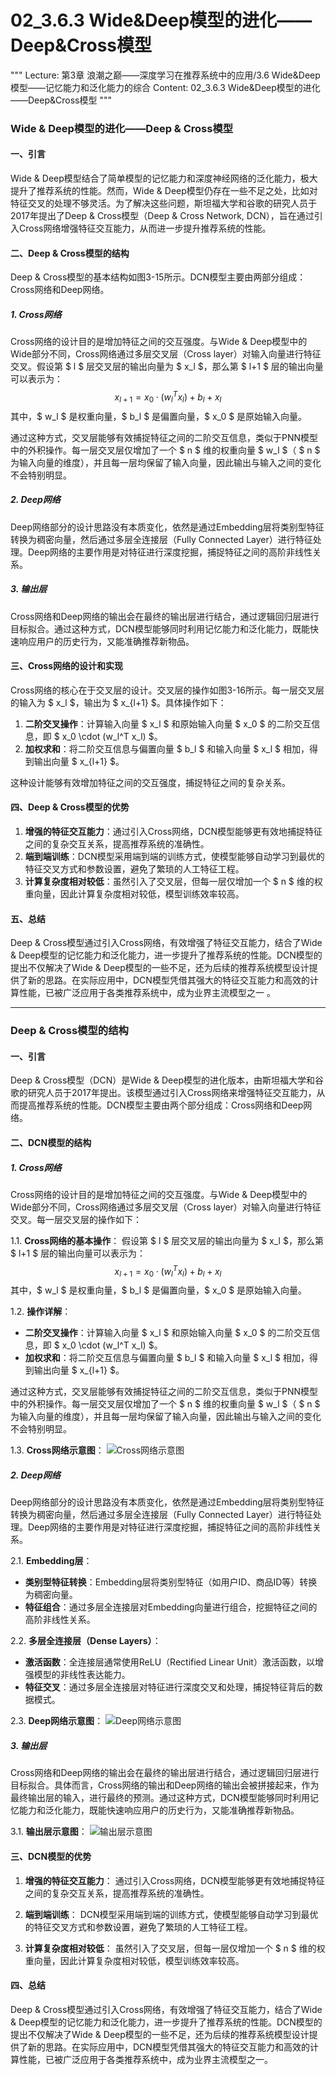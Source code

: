 # 02_3.6.3 Wide&Deep模型的进化——Deep&Cross模型

"""
Lecture: 第3章 浪潮之巅——深度学习在推荐系统中的应用/3.6 Wide&Deep 模型——记忆能力和泛化能力的综合
Content: 02_3.6.3 Wide&Deep模型的进化——Deep&Cross模型
"""

### Wide & Deep模型的进化——Deep & Cross模型

#### 一、引言

Wide & Deep模型结合了简单模型的记忆能力和深度神经网络的泛化能力，极大提升了推荐系统的性能。然而，Wide & Deep模型仍存在一些不足之处，比如对特征交叉的处理不够灵活。为了解决这些问题，斯坦福大学和谷歌的研究人员于2017年提出了Deep & Cross模型（Deep & Cross Network, DCN），旨在通过引入Cross网络增强特征交互能力，从而进一步提升推荐系统的性能。

#### 二、Deep & Cross模型的结构

Deep & Cross模型的基本结构如图3-15所示。DCN模型主要由两部分组成：Cross网络和Deep网络。

##### 1. Cross网络

Cross网络的设计目的是增加特征之间的交互强度。与Wide & Deep模型中的Wide部分不同，Cross网络通过多层交叉层（Cross layer）对输入向量进行特征交叉。假设第 $ l $ 层交叉层的输出向量为 $ x_l $，那么第 $ l+1 $ 层的输出向量可以表示为：
$$ x_{l+1} = x_0 \cdot (w_l^T x_l) + b_l + x_l $$
其中，$ w_l $ 是权重向量，$ b_l $ 是偏置向量，$ x_0 $ 是原始输入向量。

通过这种方式，交叉层能够有效捕捉特征之间的二阶交互信息，类似于PNN模型中的外积操作。每一层交叉层仅增加了一个 $ n $ 维的权重向量 $ w_l $（ $ n $ 为输入向量的维度），并且每一层均保留了输入向量，因此输出与输入之间的变化不会特别明显。

##### 2. Deep网络

Deep网络部分的设计思路没有本质变化，依然是通过Embedding层将类别型特征转换为稠密向量，然后通过多层全连接层（Fully Connected Layer）进行特征处理。Deep网络的主要作用是对特征进行深度挖掘，捕捉特征之间的高阶非线性关系。

##### 3. 输出层

Cross网络和Deep网络的输出会在最终的输出层进行结合，通过逻辑回归层进行目标拟合。通过这种方式，DCN模型能够同时利用记忆能力和泛化能力，既能快速响应用户的历史行为，又能准确推荐新物品。

#### 三、Cross网络的设计和实现

Cross网络的核心在于交叉层的设计。交叉层的操作如图3-16所示。每一层交叉层的输入为 $ x_l $，输出为 $ x_{l+1} $。具体操作如下：

1. **二阶交叉操作**：计算输入向量 $ x_l $ 和原始输入向量 $ x_0 $ 的二阶交互信息，即 $ x_0 \cdot (w_l^T x_l) $。
2. **加权求和**：将二阶交互信息与偏置向量 $ b_l $ 和输入向量 $ x_l $ 相加，得到输出向量 $ x_{l+1} $。

这种设计能够有效增加特征之间的交互强度，捕捉特征之间的复杂关系。

#### 四、Deep & Cross模型的优势

1. **增强的特征交互能力**：通过引入Cross网络，DCN模型能够更有效地捕捉特征之间的复杂交互关系，提高推荐系统的准确性。
2. **端到端训练**：DCN模型采用端到端的训练方式，使模型能够自动学习到最优的特征交叉方式和参数设置，避免了繁琐的人工特征工程。
3. **计算复杂度相对较低**：虽然引入了交叉层，但每一层仅增加一个 $ n $ 维的权重向量，因此计算复杂度相对较低，模型训练效率较高。

#### 五、总结

Deep & Cross模型通过引入Cross网络，有效增强了特征交互能力，结合了Wide & Deep模型的记忆能力和泛化能力，进一步提升了推荐系统的性能。DCN模型的提出不仅解决了Wide & Deep模型的一些不足，还为后续的推荐系统模型设计提供了新的思路。在实际应用中，DCN模型凭借其强大的特征交互能力和高效的计算性能，已被广泛应用于各类推荐系统中，成为业界主流模型之一   。

---


### Deep & Cross模型的结构

#### 一、引言

Deep & Cross模型（DCN）是Wide & Deep模型的进化版本，由斯坦福大学和谷歌的研究人员于2017年提出。该模型通过引入Cross网络来增强特征交互能力，从而提高推荐系统的性能。DCN模型主要由两个部分组成：Cross网络和Deep网络。

#### 二、DCN模型的结构

##### 1. Cross网络

Cross网络的设计目的是增加特征之间的交互强度。与Wide & Deep模型中的Wide部分不同，Cross网络通过多层交叉层（Cross layer）对输入向量进行特征交叉。每一层交叉层的操作如下：

1.1. **Cross网络的基本操作**：
假设第 $ l $ 层交叉层的输出向量为 $ x_l $，那么第 $ l+1 $ 层的输出向量可以表示为：
$$ x_{l+1} = x_0 \cdot (w_l^T x_l) + b_l + x_l $$
其中，$ w_l $ 是权重向量，$ b_l $ 是偏置向量，$ x_0 $ 是原始输入向量。

1.2. **操作详解**：
- **二阶交叉操作**：计算输入向量 $ x_l $ 和原始输入向量 $ x_0 $ 的二阶交互信息，即 $ x_0 \cdot (w_l^T x_l) $。
- **加权求和**：将二阶交互信息与偏置向量 $ b_l $ 和输入向量 $ x_l $ 相加，得到输出向量 $ x_{l+1} $。

通过这种方式，交叉层能够有效捕捉特征之间的二阶交互信息，类似于PNN模型中的外积操作。每一层交叉层仅增加了一个 $ n $ 维的权重向量 $ w_l $（ $ n $ 为输入向量的维度），并且每一层均保留了输入向量，因此输出与输入之间的变化不会特别明显。

1.3. **Cross网络示意图**：
![Cross网络示意图](https://raw.githubusercontent.com/jiachen0212/images/main/dcn_cross.png)

##### 2. Deep网络

Deep网络部分的设计思路没有本质变化，依然是通过Embedding层将类别型特征转换为稠密向量，然后通过多层全连接层（Fully Connected Layer）进行特征处理。Deep网络的主要作用是对特征进行深度挖掘，捕捉特征之间的高阶非线性关系。

2.1. **Embedding层**：
- **类别型特征转换**：Embedding层将类别型特征（如用户ID、商品ID等）转换为稠密向量。
- **特征组合**：通过多层全连接层对Embedding向量进行组合，挖掘特征之间的高阶非线性关系。

2.2. **多层全连接层（Dense Layers）**：
- **激活函数**：全连接层通常使用ReLU（Rectified Linear Unit）激活函数，以增强模型的非线性表达能力。
- **特征交叉**：通过多层全连接层对特征进行深度交叉和处理，捕捉特征背后的数据模式。

2.3. **Deep网络示意图**：
![Deep网络示意图](https://raw.githubusercontent.com/jiachen0212/images/main/dcn_deep.png)

##### 3. 输出层

Cross网络和Deep网络的输出会在最终的输出层进行结合，通过逻辑回归层进行目标拟合。具体而言，Cross网络的输出和Deep网络的输出会被拼接起来，作为最终输出层的输入，进行最终的预测。通过这种方式，DCN模型能够同时利用记忆能力和泛化能力，既能快速响应用户的历史行为，又能准确推荐新物品。

3.1. **输出层示意图**：
![输出层示意图](https://raw.githubusercontent.com/jiachen0212/images/main/dcn_output.png)

#### 三、DCN模型的优势

1. **增强的特征交互能力**：
通过引入Cross网络，DCN模型能够更有效地捕捉特征之间的复杂交互关系，提高推荐系统的准确性。

2. **端到端训练**：
DCN模型采用端到端的训练方式，使模型能够自动学习到最优的特征交叉方式和参数设置，避免了繁琐的人工特征工程。

3. **计算复杂度相对较低**：
虽然引入了交叉层，但每一层仅增加一个 $ n $ 维的权重向量，因此计算复杂度相对较低，模型训练效率较高。

#### 四、总结

Deep & Cross模型通过引入Cross网络，有效增强了特征交互能力，结合了Wide & Deep模型的记忆能力和泛化能力，进一步提升了推荐系统的性能。DCN模型的提出不仅解决了Wide & Deep模型的一些不足，还为后续的推荐系统模型设计提供了新的思路。在实际应用中，DCN模型凭借其强大的特征交互能力和高效的计算性能，已被广泛应用于各类推荐系统中，成为业界主流模型之一。